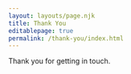 ```yaml
---
layout: layouts/page.njk
title: Thank You
editablepage: true
permalink: /thank-you/index.html
---
```

Thank you for getting in touch.